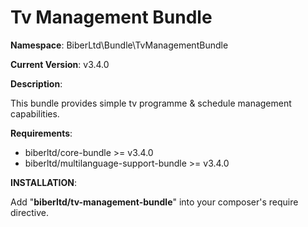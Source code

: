 Tv Management Bundle
 ==============
 **Namespace**: BiberLtd\Bundle\TvManagementBundle

 **Current Version**: v3.4.0

 **Description**:

 This bundle provides simple tv programme & schedule management capabilities.

 **Requirements**:
 - biberltd/core-bundle >= v3.4.0
 - biberltd/multilanguage-support-bundle >= v3.4.0

 **INSTALLATION**:

 Add "**biberltd/tv-management-bundle**" into your composer's require directive.